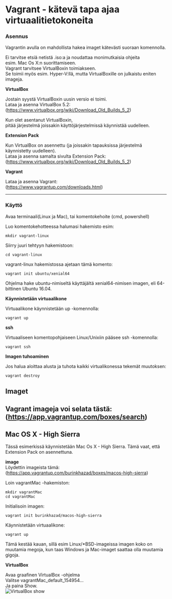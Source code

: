 # Vagrant - kätevä tapa ajaa virtuaalitietokoneita #

### Asennus ###

Vagrantin avulla on mahdollista hakea imaget kätevästi suoraan komennolla.

Ei tarvitse etsiä netistä .iso:a ja noudattaa monimutkaisia ohjeita<br>
esim. Mac Os X:n suorittamiseen.<br>
Vagrant tarvitsee VirtualBoxin toimiakseen.<br>
Se toimii myös esim. Hyper-V:llä,
mutta VirtualBoxille on julkaistu eniten imageja.

**VirtualBox**

Jostain syystä VirtualBoxin uusin versio ei toimi.<br>
Lataa ja asenna VirtualBox 5.2:<br>
(https://www.virtualbox.org/wiki/Download_Old_Builds_5_2)

Kun olet asentanut VirtualBoxin,<br>
pitää järjestelmä joissakin käyttöjärjestelmissä
käynnistää uudelleen.

**Extension Pack**

Kun VirtualBox on asennettu (ja joissakin tapauksissa järjestelmä käynnistetty uudelleen).<br>
Lataa ja asenna samalta sivulta Extension Pack:<br>
(https://www.virtualbox.org/wiki/Download_Old_Builds_5_2)

**Vagrant**

Lataa ja asenna Vagrant:<br>
(https://www.vagrantup.com/downloads.html)

----------------------------------------------------------------------

### Käyttö ###

Avaa terminaali(Linux ja Mac), tai komentokehoite (cmd, powershell)

Luo komentokehotteessa halumasi hakemisto esim:<br>
```
mkdir vagrant-linux
```
Siirry juuri tehtyyn hakemistoon:<br>
```
cd vagrant-linux
```

vagrant-linux hakemistossa ajetaan tämä komento:<br>
```
vagrant init ubuntu/xenial64
```

Ohjelma hake ubuntu-nimiseltä käyttäjältä xenial64-nimisen imagen,
eli 64-bittinen Ubuntu 16.04.

**Käynnistetään virtuaalikone**

Virtuaalikone käynnistetään up -komennolla:<br>
```
vagrant up
```

**ssh**

Virtuaaliseen komentopohjaiseen Linux/Unixiin pääsee ssh -komennolla:<br>
```
vagrant ssh
```

**Imagen tuhoaminen**

Jos halua aloittaa alusta ja tuhota kaikki virtualikonessa tekemät muutoksen:<br>
```
vagrant destroy
```


## Imaget <br>

Vagrant imageja voi selata tästä:<br>
(https://app.vagrantup.com/boxes/search)
-----------------------------------------------------------------------------

## Mac OS X - High Sierra ###

Tässä esimerkissä käynnistetään Mac Os X - High Sierra.
Tämä vaat, että Extension Pack on asennettuna.

**image** <br>
Löydettin imageista tämä:<br>
(https://app.vagrantup.com/burinkhazad/boxes/macos-high-sierra)

Loin vagrantMac -hakemiston:<br>
```
mkdir vagrantMac
cd vagrantMac
```

Initialisoin imagen:<br>
```
vagrant init burinkhazad/macos-high-sierra
```

Käynnistetään virtuaalikone:<br>
```
vagrant up
```

Tämä kestää kauan, sillä esim Linux/*BSD-imageissa imagen koko on muutamia megoja, kun taas Windows ja Mac-imaget saattaa olla muutamia gigoja.

**VirtualBox**

Avaa graafinen VirtualBox -ohjelma<br>
Valitse vagrantMac_default_154954...<br>
Ja paina Show.<br>
![VirtualBox show](https://github.com/lnxbusdrvr/docs/vagrant01.png)










